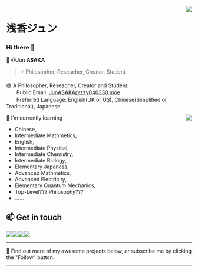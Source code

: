 <a href="#">
<img align="right" src="https://github-readme-stats.vercel.app/api?username=JunASAKA&show_icons=true&hide_border=true&icon_color=000&title_color=000&include_all_commits_disable=false&custom_title=Hi_there~&count_private=true">
</a>

# 浅香ジュン

### Hi there 👋
💬 @Jun **ASAKA**
> ⚡ Philosopher, Reseacher, Creator, Student

😄 A Philosopher, Reseacher, Creator and Student.<br />
　　Public Email: JunASAKA@zzy040330.moe<br />
　　Preferred Language: English(UK or US), Chinese(Simplified or Traditional), Japanese

<a href="#">
<img align="right" src="https://github-readme-stats.vercel.app/api/top-langs?username=JunASAKA&hide_border=true&title_color=000&layout=compact">
</a>

🌱 I’m currently learning 
* Chinese,
* Intermediate Mathmetics,
* English,
* Intermediate Physical,
* Intermediate Chemistry,
* Intermediate Biology,
* Elementary Japaness,
* Advanced Mathmetics,
* Advanced Electricity,
* Elementary Quantum Mechanics,
* Top-Level??? Philosophy???
* ......


## 📫 Get in touch

[![](https://img.shields.io/badge/-JunASAKA's_Blog-4d4d4d?style=flat-square&logo=Bloglovin&logoColor=fff)](https://www.zzy040330.moe)[![](https://img.shields.io/badge/-浅香ジュン-FB5BC5?style=flat-square&logo=bilibili&logoColor=fff)](https://space.bilibili.com/674755428)[![](https://img.shields.io/badge/-浅香ジュン-f59812?style=flat-square&logo=xda-developers&logoColor=white&labelColor=f59812)](https://forum.xda-developers.com/m/jun.11429065/)[![](https://img.shields.io/badge/-浅香ジュン-0096FA?style=flat-square&logo=pixiv&logoColor=white)](https://www.pixiv.net/users/59611769)

----

🤔 Find out more of my awesome projects below, or subscribe me by clicking the "Follow" button.

----




<!--
**JunASAKA/JunASAKA** is a ✨ _special_ ✨ repository because its `README.md` (this file) appears on your GitHub profile.

Here are some ideas to get you started:

- 🔭 I’m currently working on ...
- 🌱 I’m currently learning ...
- 👯 I’m looking to collaborate on ...
- 🤔 I’m looking for help with ...
- 💬 Ask me about ...
- 📫 How to reach me: ...
- 😄 Pronouns: ...
- ⚡ Fun fact: ...
-->
